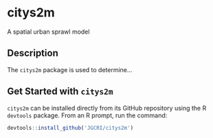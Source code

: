 # citys2m
A spatial urban sprawl model

## Description
The `citys2m` package is used to determine...

## Get Started with `citys2m`
`citys2m` can be installed directly from its GitHub repository using the R `devtools` package. From an R prompt, run the command:

```r
devtools::install_github('JGCRI/citys2m')
```
